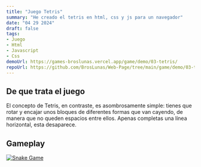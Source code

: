 ```yaml
---
title: "Juego Tetris"
summary: "He creado el tetris en html, css y js para un navegador"
date: "04 29 2024"
draft: false
tags:
- Juego
- Html
- Javascript
- Css
demoUrl: https://games-broslunas.vercel.app/game/demo/03-tetris/
repoUrl: https://github.com/BrosLunas/Web-Page/tree/main/game/demo/03-tetris
---
```


## De que trata el juego
El concepto de Tetris, en contraste, es asombrosamente simple: tienes que rotar y encajar unos bloques de diferentes formas que van cayendo, de manera que no queden espacios entre ellos. Apenas completas una línea horizontal, esta desaparece.

## Gameplay
[![Snake Game](/img/games/tetris.png)](/video/gameplay/tetris.mp4)
